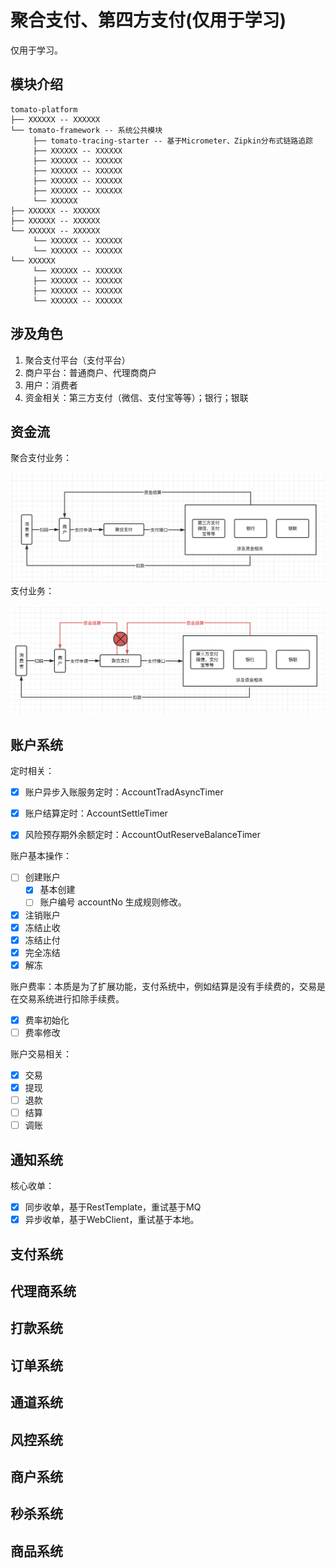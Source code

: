 # 聚合支付、第四方支付(仅用于学习)

仅用于学习。

## 模块介绍

```
tomato-platform
├── XXXXXX -- XXXXXX
└── tomato-framework -- 系统公共模块
     ├── tomato-tracing-starter -- 基于Micrometer、Zipkin分布式链路追踪
     ├── XXXXXX -- XXXXXX
     ├── XXXXXX -- XXXXXX
     ├── XXXXXX -- XXXXXX
     ├── XXXXXX -- XXXXXX
     ├── XXXXXX -- XXXXXX
     └── XXXXXX
├── XXXXXX -- XXXXXX
├── XXXXXX -- XXXXXX
└── XXXXXX -- XXXXXX
     └── XXXXXX -- XXXXXX
     └── XXXXXX -- XXXXXX
└── XXXXXX
     └── XXXXXX -- XXXXXX
     ├── XXXXXX -- XXXXXX
     ├── XXXXXX -- XXXXXX
     └── XXXXXX -- XXXXXX
```



## 涉及角色

1. 聚合支付平台（支付平台）
2. 商户平台：普通商户、代理商商户
3. 用户：消费者
4. 资金相关：第三方支付（微信、支付宝等等）；银行；银联

## 资金流

聚合支付业务：

![消费.png](doc%2Fimage%2F%E6%B6%88%E8%B4%B9.png)
支付业务：

![资金流2.png](doc%2Fimage%2F%E8%B5%84%E9%87%91%E6%B5%812.png)

## 账户系统

定时相关：

- [x] 账户异步入账服务定时：AccountTradAsyncTimer

- [x] 账户结算定时：AccountSettleTimer
- [x] 风险预存期外余额定时：AccountOutReserveBalanceTimer

账户基本操作：

- [ ] 创建账户
  - [x] 基本创建
  - [ ] 账户编号 accountNo 生成规则修改。
- [x] 注销账户
- [x] 冻结止收
- [x] 冻结止付
- [x] 完全冻结
- [x] 解冻

账户费率：本质是为了扩展功能，支付系统中，例如结算是没有手续费的，交易是在交易系统进行扣除手续费。

- [x] 费率初始化
- [ ] 费率修改

账户交易相关：

- [x] 交易
- [x] 提现
- [ ] 退款
- [ ] 结算
- [ ] 调账

## 通知系统

核心收单：

- [x] 同步收单，基于RestTemplate，重试基于MQ
- [x] 异步收单，基于WebClient，重试基于本地。

## 支付系统
## 代理商系统
## 打款系统
## 订单系统
## 通道系统
## 风控系统
## 商户系统
## 秒杀系统
## 商品系统